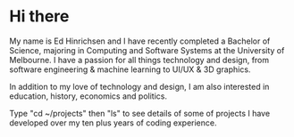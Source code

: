 



# Hi there

My name is Ed Hinrichsen and I have recently completed a Bachelor of Science, majoring in Computing and Software Systems at the University of Melbourne. I have a passion for all things technology and design, from software engineering & machine learning to UI/UX & 3D graphics.

In addition to my love of technology and design, I am also interested in education, history, economics and politics.

Type "cd ~/projects" then "ls" to see details of some of projects I have developed over my ten plus years of coding experience.